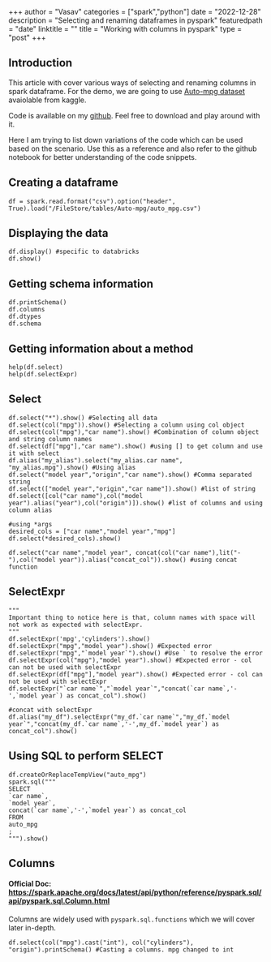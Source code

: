+++
author = "Vasav"
categories = ["spark","python"]
date = "2022-12-28"
description = "Selecting and renaming dataframes in pyspark"
featuredpath = "date"
linktitle = ""
title = "Working with columns in pyspark"
type = "post"
+++

## Introduction
This article with cover various ways of selecting and renaming columns in spark dataframe. For the demo, we are going to use [Auto-mpg dataset](https://www.kaggle.com/datasets/uciml/autompg-dataset?resource=download) avaiolable from kaggle.

Code is available on my [github](https://github.com/vanandjiwala/pyspark-examples/blob/main/select-example-pyspark.ipynb). Feel free to download and play around with it.

Here I am trying to list down variations of the code which can be used based on the scenario. Use this as a reference and also refer to the github notebook for better understanding of the code snippets. 

## Creating a dataframe

```
df = spark.read.format("csv").option("header", True).load("/FileStore/tables/Auto-mpg/auto_mpg.csv")
```

## Displaying the data

```
df.display() #specific to databricks
df.show()
```

## Getting schema information

```
df.printSchema()
df.columns
df.dtypes
df.schema
```

## Getting information about a method

```
help(df.select)
help(df.selectExpr)
```

## Select

```
df.select("*").show() #Selecting all data
df.select(col("mpg")).show() #Selecting a column using col object
df.select(col("mpg"),"car name").show() #Combination of column object and string column names
df.select(df["mpg"],"car name").show() #using [] to get column and use it with select
df.alias("my_alias").select("my_alias.car name", "my_alias.mpg").show() #Using alias
df.select("model year","origin","car name").show() #Comma separated string
df.select(["model year","origin","car name"]).show() #list of string
df.select([col("car name"),col("model year").alias("year"),col("origin")]).show() #list of columns and using column alias

#using *args
desired_cols = ["car name","model year","mpg"] 
df.select(*desired_cols).show()

df.select("car name","model year", concat(col("car name"),lit("-"),col("model year")).alias("concat_col")).show() #using concat function

```

## SelectExpr

```
"""
Important thing to notice here is that, column names with space will not work as expected with selectExpr. 
"""
df.selectExpr('mpg','cylinders').show()
df.selectExpr("mpg","model year").show() #Expected error
df.selectExpr("mpg","`model year`").show() #Use ` to resolve the error
df.selectExpr(col("mpg"),"model year").show() #Expected error - col can not be used with selectExpr
df.selectExpr(df["mpg"],"model year").show() #Expected error - col can not be used with selectExpr
df.selectExpr("`car name`","`model year`","concat(`car name`,'-',`model year`) as concat_col").show()

#concat with selectExpr
df.alias("my_df").selectExpr("my_df.`car name`","my_df.`model year`","concat(my_df.`car name`,'-',my_df.`model year`) as concat_col").show()
```

## Using SQL to perform SELECT

```
df.createOrReplaceTempView("auto_mpg")
spark.sql("""
SELECT
`car name`, 
`model year`,
concat(`car name`,'-',`model year`) as concat_col
FROM
auto_mpg
;
""").show()
```

## Columns

#### Official Doc: https://spark.apache.org/docs/latest/api/python/reference/pyspark.sql/api/pyspark.sql.Column.html

Columns are widely used with ```pyspark.sql.functions``` which we will cover later in-depth. 

```
df.select(col("mpg").cast("int"), col("cylinders"), "origin").printSchema() #Casting a columns. mpg changed to int
```